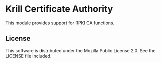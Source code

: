 # Krill Certificate Authority

This module provides support for RPKI CA functions.

## License

This software is distributed under the Mozilla Public License 2.0. See the LICENSE file included.
